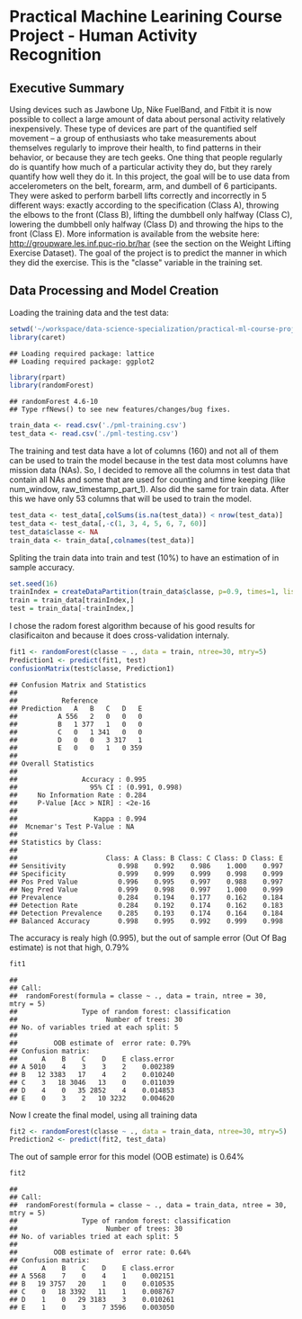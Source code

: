 # Practical Machine Learining Course Project - Human Activity Recognition

## Executive Summary
Using devices such as Jawbone Up, Nike FuelBand, and Fitbit it is now possible to collect a large amount of data about personal activity relatively inexpensively. These type of devices are part of the quantified self movement – a group of enthusiasts who take measurements about themselves regularly to improve their health, to find patterns in their behavior, or because they are tech geeks. One thing that people regularly do is quantify how much of a particular activity they do, but they rarely quantify how well they do it. In this project, the goal will be to use data from accelerometers on the belt, forearm, arm, and dumbell of 6 participants. They were asked to perform barbell lifts correctly and incorrectly in 5 different ways: exactly according to the specification (Class A), throwing the elbows to the front (Class B), lifting the dumbbell only halfway (Class C), lowering the dumbbell only halfway (Class D) and throwing the hips to the front (Class E). More information is available from the website here: http://groupware.les.inf.puc-rio.br/har (see the section on the Weight Lifting Exercise Dataset).
The goal of the project is to predict the manner in which they did the exercise. This is the "classe" variable in the training set.

## Data Processing and Model Creation
Loading the training data and the test data:


```r
setwd('~/workspace/data-science-specialization/practical-ml-course-project')
library(caret)
```

```
## Loading required package: lattice
## Loading required package: ggplot2
```

```r
library(rpart)
library(randomForest)
```

```
## randomForest 4.6-10
## Type rfNews() to see new features/changes/bug fixes.
```

```r
train_data <- read.csv('./pml-training.csv')
test_data <- read.csv('./pml-testing.csv')
```

The training and test data have a lot of columns (160) and not all of them can be used to train the model because in the test data most columns have mission data (NAs). So, I decided to remove all the columns in test data that contain all NAs and some that are used for counting and time keeping (like num_window, raw_timestamp_part_1). Also did the same for train data. After this we have only 53 columns that will be used to train the model.

```r
test_data <- test_data[,colSums(is.na(test_data)) < nrow(test_data)]
test_data <- test_data[,-c(1, 3, 4, 5, 6, 7, 60)]
test_data$classe <- NA
train_data <- train_data[,colnames(test_data)]
```

Spliting the train data into train and test (10%) to have an estimation of in sample accuracy.

```r
set.seed(16)
trainIndex = createDataPartition(train_data$classe, p=0.9, times=1, list=FALSE)
train = train_data[trainIndex,]
test = train_data[-trainIndex,]
```

I chose the radom forest algorithm because of his good results for clasificaiton and because it does cross-validation internaly.

```r
fit1 <- randomForest(classe ~ ., data = train, ntree=30, mtry=5)
Prediction1 <- predict(fit1, test)
confusionMatrix(test$classe, Prediction1)
```

```
## Confusion Matrix and Statistics
## 
##           Reference
## Prediction   A   B   C   D   E
##          A 556   2   0   0   0
##          B   1 377   1   0   0
##          C   0   1 341   0   0
##          D   0   0   3 317   1
##          E   0   0   1   0 359
## 
## Overall Statistics
##                                         
##                Accuracy : 0.995         
##                  95% CI : (0.991, 0.998)
##     No Information Rate : 0.284         
##     P-Value [Acc > NIR] : <2e-16        
##                                         
##                   Kappa : 0.994         
##  Mcnemar's Test P-Value : NA            
## 
## Statistics by Class:
## 
##                      Class: A Class: B Class: C Class: D Class: E
## Sensitivity             0.998    0.992    0.986    1.000    0.997
## Specificity             0.999    0.999    0.999    0.998    0.999
## Pos Pred Value          0.996    0.995    0.997    0.988    0.997
## Neg Pred Value          0.999    0.998    0.997    1.000    0.999
## Prevalence              0.284    0.194    0.177    0.162    0.184
## Detection Rate          0.284    0.192    0.174    0.162    0.183
## Detection Prevalence    0.285    0.193    0.174    0.164    0.184
## Balanced Accuracy       0.998    0.995    0.992    0.999    0.998
```
The accuracy is realy high (0.995), but the out of sample error (Out Of Bag estimate) is not that high, 0.79%

```r
fit1
```

```
## 
## Call:
##  randomForest(formula = classe ~ ., data = train, ntree = 30,      mtry = 5) 
##                Type of random forest: classification
##                      Number of trees: 30
## No. of variables tried at each split: 5
## 
##         OOB estimate of  error rate: 0.79%
## Confusion matrix:
##      A    B    C    D    E class.error
## A 5010    4    3    3    2    0.002389
## B   12 3383   17    4    2    0.010240
## C    3   18 3046   13    0    0.011039
## D    4    0   35 2852    4    0.014853
## E    0    3    2   10 3232    0.004620
```

Now I create the final model, using all training data

```r
fit2 <- randomForest(classe ~ ., data = train_data, ntree=30, mtry=5)
Prediction2 <- predict(fit2, test_data)
```
The out of sample error for this model (OOB estimate) is 0.64%

```r
fit2
```

```
## 
## Call:
##  randomForest(formula = classe ~ ., data = train_data, ntree = 30,      mtry = 5) 
##                Type of random forest: classification
##                      Number of trees: 30
## No. of variables tried at each split: 5
## 
##         OOB estimate of  error rate: 0.64%
## Confusion matrix:
##      A    B    C    D    E class.error
## A 5568    7    0    4    1    0.002151
## B   19 3757   20    1    0    0.010535
## C    0   18 3392   11    1    0.008767
## D    1    0   29 3183    3    0.010261
## E    1    0    3    7 3596    0.003050
```
